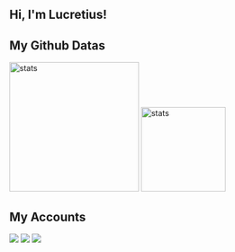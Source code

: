 ## Hi, I'm Lucretius! 


## My Github Datas
<img src="https://github-readme-stats.vercel.app/api?username=Lucretius1&show_icons=true&theme=tokyonight" width="%100" height="230px" alt="stats" />
<img src="https://github-readme-stats.vercel.app/api/top-langs/?username=Noirscode&layout=compact&theme=tokyonight" width="%100" height="150px" alt="stats" />



## My Accounts
<a href="https://github.com/lucretius1" target="_blank"><img src="https://img.shields.io/badge/lucretius1%20-191717.svg?&style=for-the-badge&logo=github&logoColor=white"></a>
<a href="https://discord.com/users/607925451364499477" target="_blank"><img src="https://shields.io/badge/Lucretius-111111.svg?&style=for-the-badge&logo=discord"></a>
<a href="https://open.spotify.com/user/31lo6zsnbsmqxskkerptcehpopeq?si=178c8b563dcd4b5b" target= "_blank"><img src="https://img.shields.io/badge/Spotify%20-1ed760.svg?&style=for-the-badge&logo=spotify&logoColor=black"></a>
